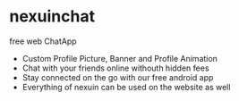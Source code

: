 # nexuinchat
free web ChatApp

- Custom Profile Picture, Banner and Profile Animation
- Chat with your friends online withouth hidden fees
- Stay connected on the go with our free android app
- Everything of nexuin can be used on the website as well



